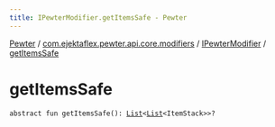 ```yaml
---
title: IPewterModifier.getItemsSafe - Pewter
---
```


[Pewter](../../index.html) / [com.ejektaflex.pewter.api.core.modifiers](../index.html) / [IPewterModifier](index.html) / [getItemsSafe](./get-items-safe.html)

# getItemsSafe

`abstract fun getItemsSafe(): `[`List`](https://kotlinlang.org/api/latest/jvm/stdlib/kotlin.collections/-list/index.html)`<`[`List`](https://kotlinlang.org/api/latest/jvm/stdlib/kotlin.collections/-list/index.html)`<ItemStack>>?`